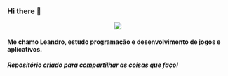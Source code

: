 ### Hi there 👋

<div align="center">
  <img src="https://github.com/yjkLeandro/yjkLeandro/assets/133063459/a8b9ab6b-f10a-4664-b264-382fd11e5710" />
</div>

#### Me chamo Leandro, estudo programação e desenvolvimento de jogos e aplicativos.
##### Repositório criado para compartilhar as coisas que faço!

